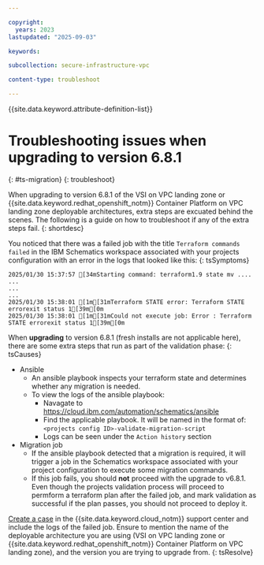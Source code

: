 ```yaml
---

copyright:
  years: 2023
lastupdated: "2025-09-03"

keywords:

subcollection: secure-infrastructure-vpc

content-type: troubleshoot

---
```


{{site.data.keyword.attribute-definition-list}}

# Troubleshooting issues when upgrading to version 6.8.1
{: #ts-migration}
{: troubleshoot}

When upgrading to version 6.8.1 of the VSI on VPC landing zone or {{site.data.keyword.redhat_openshift_notm}} Container Platform on VPC landing zone deployable architectures, extra steps are excuated behind the scenes. The following is a guide on how to troubleshoot if any of the extra steps fail.
{: shortdesc}

You noticed that there was a failed job with the title `Terraform commands failed` in the IBM Schematics workspace associated with your projects configuration with an error in the logs that looked like this:
{: tsSymptoms}

```log
2025/01/30 15:37:57 [34mStarting command: terraform1.9 state mv ....
...
...
...
2025/01/30 15:38:01 [1m[31mTerraform STATE error: Terraform STATE errorexit status 1[39m[0m
2025/01/30 15:38:01 [1m[31mCould not execute job: Error : Terraform STATE errorexit status 1[39m[0m
```

When **upgrading** to version 6.8.1 (fresh installs are not applicable here), there are some extra steps that run as part of the validation phase:
{: tsCauses}

- Ansible
    - An ansible playbook inspects your terraform state and determines whether any migration is needed.
    - To view the logs of the ansible playbook:
        - Navagate to https://cloud.ibm.com/automation/schematics/ansible
        - Find the applicable playbook. It will be named in the format of: `<projects config ID>-validate-migration-script`
        - Logs can be seen under the `Action history` section
- Migration job
    - If the ansible playbook detected that a migration is required, it will trigger a job in the Schematics workspace associated with your project configuration to execute some migration commands.
    - If this job fails, you should **not** proceed with the upgrade to v6.8.1. Even though the projects validation process will proceed to permform a terraform plan after the failed job, and mark validation as successful if the plan passes, you should not proceed to deploy it.

[Create a case](/docs/secure-infrastructure-vpc?topic=secure-infrastructure-vpc-help-support#support-case-details) in the {{site.data.keyword.cloud_notm}} support center and include the logs of the failed job. Ensure to mention the name of the deployable architecture you are using (VSI on VPC landing zone or {{site.data.keyword.redhat_openshift_notm}} Container Platform on VPC landing zone), and the version you are trying to upgrade from.
{: tsResolve}

